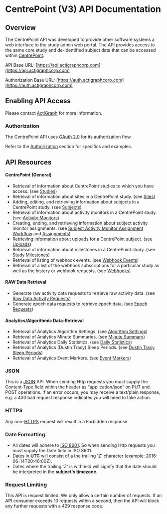 # CentrePoint (V3) API Documentation

## Overview

The CentrePoint API was developed to provide other software systems a web interface to the study admin web portal. The API provides access to the same core study and de-identified subject data that can be accessed within [CentrePoint](http://studyadmin.actigraphcorp.com).

API Base URL: [https://api.actigraphcorp.com](https://api.actigraphcorp.com)

Authorization Base URL: [https://auth.actigraphcorp.com](https://auth.actigraphcorp.com)

## Enabling API Access

Please contact [ActiGraph](http://www.actigraphcorp.com/support/contact-support/) for more information.

### Authorization

The CentrePoint API uses [OAuth 2.0](https://oauth.net/2/) for its authorization flow.

 Refer to the [Authorization](./sections/authorization.md) section for specifics and examples.

## API Resources

#### CentrePoint (General)

* Retrieval of information about CentrePoint studies to which you have access. (see [Studies](./sections/studies.md))
* Retrieval of information about sites in a CentrePoint study. (see [Sites](./sections/sites.md))
* Adding, editing, and retrieving information about subjects in a CentrePoint study. (see [Subjects](./sections/subjects.md))
* Retrieval of information about activity monitors in a CentrePoint study. (see [Activity Monitors](./sections/activity_monitors.md))
* Creating, ending, and retrieving information about subject activity monitor assignments. (see [Subject Activity Monitor Assignment Workflow](./sections/assignment_workflow.md) and [Assignments](./sections/assignments.md))
* Retrieving information about uploads for a CentrePoint subject. (see [Uploads](./sections/uploads.md))
* Retrieval of information about milestones in a CentrePoint study. (see [Study Milestones](./sections/study_milestones.md))
* Retrieval of listing of webhook events. (see [Webhook Events](./sections/webhook_events.md))
* Retrieval of a list of the webhook subscriptions for a particular study as well as the history or webhook requests. (see [Webhooks](./sections/webhooks.md))

#### RAW Data Retrieval

* Generate raw activity data requests to retrieve raw activity data. (see [Raw Data Activity Requests](./sections/raw_data_request.md))
* Generate epoch data requests to retrieve epoch data. (see [Epoch Requests](./sections/epoch_data_requests.md))

#### Analytics/Algorithmic Data-Retrieval

* Retrieval of Analytics Algorithm Settings. (see [Algorithm Settings](./sections/algorithm_settings.md))
* Retrieval of Analytics Minute Summaries. (see [Minute Summary](./sections/minute_summary.md))
* Retrieval of Analytics Daily Statistics. (see [Daily Statistics](./sections/daily_statistics.md))
* Retrieval of Analytics (Dustin Tracy) Sleep Periods. (see [Dustin Tracy Sleep Periods](./sections/dustin_tracy_sleep_periods.md))
* Retrieval of Analytics Event Markers. (see [Event Markers](./sections/event_markers.md))


### JSON

This is a [JSON](http://tools.ietf.org/html/rfc4627) API. When sending Http requests you must supply the Content-Type field within the header as  “application/json” on PUT and POST operations. If an error occurs, you may receive a text/plain response, e.g. a 400 bad request response indicates you will need to take action.

### HTTPS

Any non-[HTTPS](http://tools.ietf.org/html/rfc2818) request will result in a Forbidden response.

### Date Formatting

* All dates will adhere to [ISO 8601](http://www.w3.org/TR/NOTE-datetime). So when sending Http requests you must supply the Date field in ISO 8601.
* Dates in **UTC** will consist of a the trailing 'Z' character (example: 2016-06-14T20:46:00Z).
* Dates where the trailing 'Z' is withheld will signify that the date should be interpreted in the **subject's timezone**.

### Request Limiting

This API is request limited. We only allow a certain number of requests. If an API consumer exceeds 10 requests within a second, then the API will block any further requests with a 429 response code.
